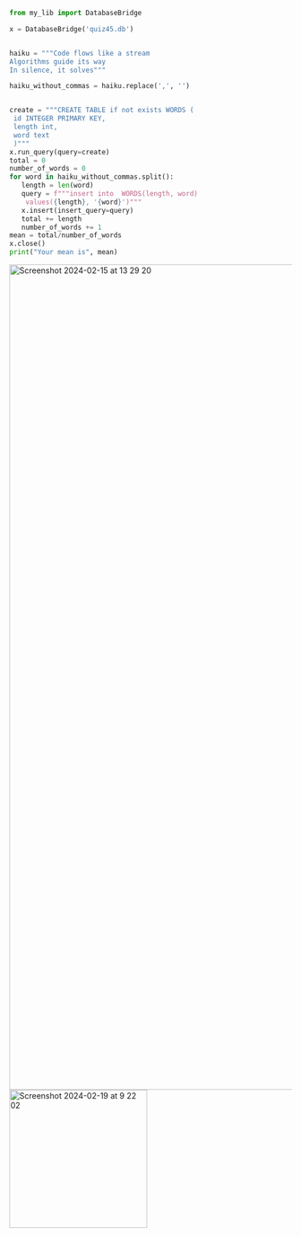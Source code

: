 ```py
from my_lib import DatabaseBridge

x = DatabaseBridge('quiz45.db')


haiku = """Code flows like a stream
Algorithms guide its way
In silence, it solves"""

haiku_without_commas = haiku.replace(',', '')


create = """CREATE TABLE if not exists WORDS (
 id INTEGER PRIMARY KEY,
 length int, 
 word text
 )"""
x.run_query(query=create)
total = 0
number_of_words = 0
for word in haiku_without_commas.split():
   length = len(word)
   query = f"""insert into  WORDS(length, word) 
    values({length}, '{word}')"""
   x.insert(insert_query=query)
   total += length
   number_of_words += 1
mean = total/number_of_words
x.close()
print("Your mean is", mean)
```
<img width="1470" alt="Screenshot 2024-02-15 at 13 29 20" src="https://github.com/NaomiRozenberg/unit-3-/assets/142605919/0f119edc-2dbc-4c0d-80af-06b072735783">
<img width="246" alt="Screenshot 2024-02-19 at 9 22 02" src="https://github.com/NaomiRozenberg/unit-3-/assets/142605919/d6912c3a-05cd-48f4-9ae6-b478f67eeba2">
